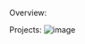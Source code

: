 Overview:


Projects:
![image](https://github.com/user-attachments/assets/9947c5d5-5269-4204-aa9b-a0feddfc3f8d)
